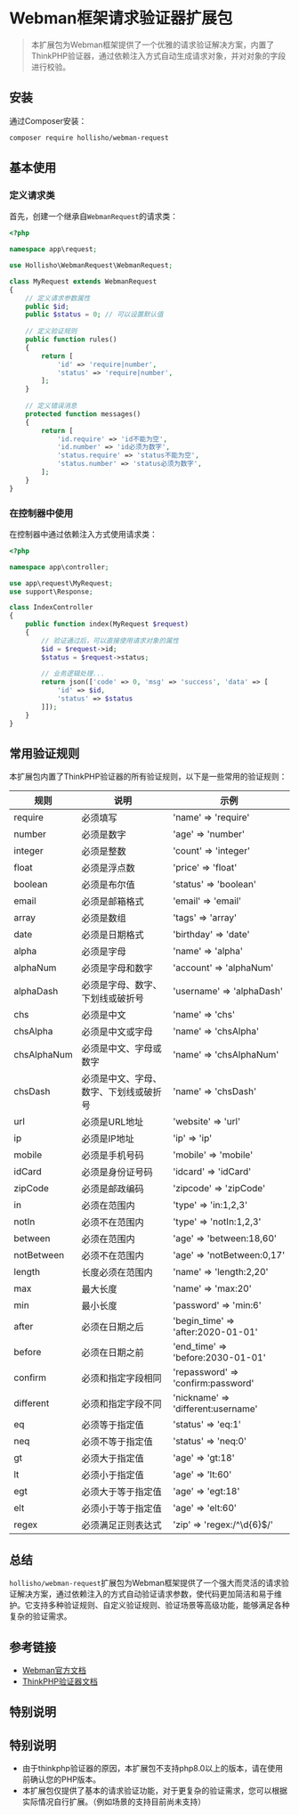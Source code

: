 # Webman框架请求验证器扩展包

> 本扩展包为Webman框架提供了一个优雅的请求验证解决方案，内置了ThinkPHP验证器，通过依赖注入方式自动生成请求对象，并对对象的字段进行校验。

## 安装

通过Composer安装：

```sh
composer require hollisho/webman-request
```

## 基本使用

### 定义请求类

首先，创建一个继承自`WebmanRequest`的请求类：

```php
<?php

namespace app\request;

use Hollisho\WebmanRequest\WebmanRequest;

class MyRequest extends WebmanRequest
{
    // 定义请求参数属性
    public $id;
    public $status = 0; // 可以设置默认值
    
    // 定义验证规则
    public function rules()
    {
        return [
            'id' => 'require|number',
            'status' => 'require|number',
        ];
    }
    
    // 定义错误消息
    protected function messages()
    {
        return [
            'id.require' => 'id不能为空',
            'id.number' => 'id必须为数字',
            'status.require' => 'status不能为空',
            'status.number' => 'status必须为数字',
        ];
    }
}
```

### 在控制器中使用

在控制器中通过依赖注入方式使用请求类：

```php
<?php

namespace app\controller;

use app\request\MyRequest;
use support\Response;

class IndexController
{
    public function index(MyRequest $request)
    {
        // 验证通过后，可以直接使用请求对象的属性
        $id = $request->id;
        $status = $request->status;
        
        // 业务逻辑处理...
        return json(['code' => 0, 'msg' => 'success', 'data' => [
            'id' => $id,
            'status' => $status
        ]]);
    }
}
```

## 常用验证规则

本扩展包内置了ThinkPHP验证器的所有验证规则，以下是一些常用的验证规则：

| 规则 | 说明 | 示例 |
| --- | --- | --- |
| require | 必须填写 | 'name' => 'require' |
| number | 必须是数字 | 'age' => 'number' |
| integer | 必须是整数 | 'count' => 'integer' |
| float | 必须是浮点数 | 'price' => 'float' |
| boolean | 必须是布尔值 | 'status' => 'boolean' |
| email | 必须是邮箱格式 | 'email' => 'email' |
| array | 必须是数组 | 'tags' => 'array' |
| date | 必须是日期格式 | 'birthday' => 'date' |
| alpha | 必须是字母 | 'name' => 'alpha' |
| alphaNum | 必须是字母和数字 | 'account' => 'alphaNum' |
| alphaDash | 必须是字母、数字、下划线或破折号 | 'username' => 'alphaDash' |
| chs | 必须是中文 | 'name' => 'chs' |
| chsAlpha | 必须是中文或字母 | 'name' => 'chsAlpha' |
| chsAlphaNum | 必须是中文、字母或数字 | 'name' => 'chsAlphaNum' |
| chsDash | 必须是中文、字母、数字、下划线或破折号 | 'name' => 'chsDash' |
| url | 必须是URL地址 | 'website' => 'url' |
| ip | 必须是IP地址 | 'ip' => 'ip' |
| mobile | 必须是手机号码 | 'mobile' => 'mobile' |
| idCard | 必须是身份证号码 | 'idcard' => 'idCard' |
| zipCode | 必须是邮政编码 | 'zipcode' => 'zipCode' |
| in | 必须在范围内 | 'type' => 'in:1,2,3' |
| notIn | 必须不在范围内 | 'type' => 'notIn:1,2,3' |
| between | 必须在范围内 | 'age' => 'between:18,60' |
| notBetween | 必须不在范围内 | 'age' => 'notBetween:0,17' |
| length | 长度必须在范围内 | 'name' => 'length:2,20' |
| max | 最大长度 | 'name' => 'max:20' |
| min | 最小长度 | 'password' => 'min:6' |
| after | 必须在日期之后 | 'begin_time' => 'after:2020-01-01' |
| before | 必须在日期之前 | 'end_time' => 'before:2030-01-01' |
| confirm | 必须和指定字段相同 | 'repassword' => 'confirm:password' |
| different | 必须和指定字段不同 | 'nickname' => 'different:username' |
| eq | 必须等于指定值 | 'status' => 'eq:1' |
| neq | 必须不等于指定值 | 'status' => 'neq:0' |
| gt | 必须大于指定值 | 'age' => 'gt:18' |
| lt | 必须小于指定值 | 'age' => 'lt:60' |
| egt | 必须大于等于指定值 | 'age' => 'egt:18' |
| elt | 必须小于等于指定值 | 'age' => 'elt:60' |
| regex | 必须满足正则表达式 | 'zip' => 'regex:/^\d{6}$/' |


## 总结

`hollisho/webman-request`扩展包为Webman框架提供了一个强大而灵活的请求验证解决方案，通过依赖注入的方式自动验证请求参数，使代码更加简洁和易于维护。它支持多种验证规则、自定义验证规则、验证场景等高级功能，能够满足各种复杂的验证需求。

## 参考链接

- [Webman官方文档](https://www.workerman.net/doc/webman/)
- [ThinkPHP验证器文档](https://www.kancloud.cn/manual/thinkphp5_1/360141)

## 特别说明

## 特别说明

- 由于thinkphp验证器的原因，本扩展包不支持php8.0以上的版本，请在使用前确认您的PHP版本。
- 本扩展包仅提供了基本的请求验证功能，对于更复杂的验证需求，您可以根据实际情况自行扩展。（例如场景的支持目前尚未支持）